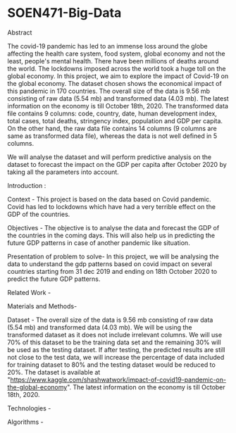 # SOEN471-Big-Data

Abstract

The covid-19 pandemic has led to an immense loss around the globe affecting the health care system, food system, global economy and not the least, people's mental health. There have been millions of deaths around the world. The lockdowns imposed across the world took a huge toll on the global economy. In this project, we aim to explore the impact of Covid-19 on the global economy.  The dataset chosen shows the economical impact of this pandemic in 170 countries. The overall size of the data is 9.56 mb consisting of raw data (5.54 mb) and transformed data (4.03 mb). The latest information on the economy is till October 18th, 2020. The transformed data file contains 9 columns: code, country, date, human development index, total cases, total deaths, stringency index, population and GDP per capita. On the other hand, the raw data file contains 14 columns (9 columns are same as transformed data file), whereas the data is not well defined in 5 columns.

We will analyse the dataset and will perform predictive analysis on the dataset to forecast the impact on the GDP per capita after October 2020 by taking all the parameters into account.

Introduction :

Context - This project is based on the data based on Covid pandemic. Covid has led to lockdowns which have had a very terrible effect on the GDP of the countries.

Objectives - The objective is to analyse the data and forecast the GDP of the countries in the coming days. This will also help us in predicting the future GDP patterns in case of another pandemic like situation. 

Presentation of problem to solve-
In this project, we will be analysing the data to understand the gdp patterns based on covid impact on several countries starting from 31 dec 2019 and ending on 18th October 2020 to predict the future GDP patterns.

Related Work - 

Materials and Methods-

Dataset - The overall size of the data is 9.56 mb consisting of raw data (5.54 mb) and transformed data (4.03 mb). We will be using the transformed dataset as it does not include irrelevant columns.  We will use 70% of this dataset to be the training data set and the remaining 30% will be used as the testing dataset. If after testing, the predicted results are still not close to the test data, we will increase the percentage of data included for training dataset to 80% and the testing dataset would be reduced to 20%. The dataset is available at "https://www.kaggle.com/shashwatwork/impact-of-covid19-pandemic-on-the-global-economy". The latest information on the economy is till October 18th, 2020. 

Technologies - 

Algorithms - 
